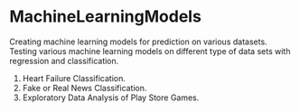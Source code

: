 # MachineLearningModels
Creating machine learning models for prediction on various datasets. 
Testing various machine learning models on different type of data sets
with regression and classification.
1. Heart Failure Classification.
2. Fake or Real News Classification.
3. Exploratory Data Analysis of Play Store Games.
